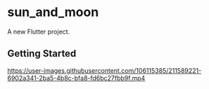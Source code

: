 # sun_and_moon

A new Flutter project.

## Getting Started



https://user-images.githubusercontent.com/106115385/211589221-6902a341-2ba5-4b8c-bfa8-fd6bc27fbb9f.mp4


